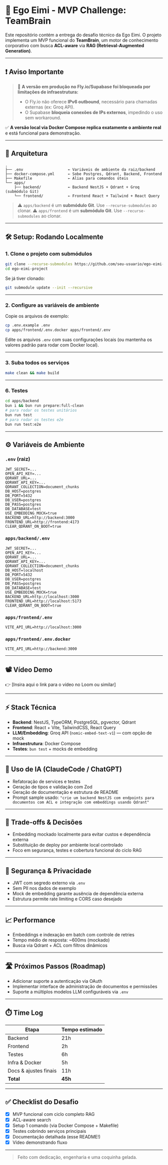 # 🧠 Ego Eimi - MVP Challenge: TeamBrain

Este repositório contém a entrega do desafio técnico da Ego Eimi. O projeto implementa um MVP funcional do **TeamBrain**, um motor de conhecimento corporativo com busca **ACL-aware** via **RAG (Retrieval-Augmented Generation)**.

---

## ❗ Aviso Importante

> 🛑 **A versão em produção no Fly.io/Supabase foi bloqueada por limitações de infraestrutura:**
> - O Fly.io não oferece **IPv6 outbound**, necessário para chamadas externas (ex: Groq API).
> - O Supabase **bloqueia conexões de IPs externos**, impedindo o uso sem workaround.

✅ **A versão local via Docker Compose replica exatamente o ambiente real** e está funcional para demonstração.

---

## 🧱 Arquitetura

```
.
├── .env                    ← Variáveis de ambiente da raiz/backend
├── docker-compose.yml      ← Sobe Postgres, Qdrant, Backend, Frontend
├── Makefile                ← Alias para comandos úteis
└── apps/
    ├── backend/            ← Backend NestJS + Qdrant + Groq (submódulo Git)
    └── frontend/           ← Frontend React + Tailwind + React Query
```

> ⚠️ `apps/backend` é um **submódulo Git**. Use `--recurse-submodules` ao clonar.
> ⚠️ `apps/frontend` é um **submódulo Git**. Use `--recurse-submodules` ao clonar.

---

## 🛠️ Setup: Rodando Localmente

### 1. Clone o projeto com submódulos

```bash
git clone --recurse-submodules https://github.com/seu-usuario/ego-eimi-project.git
cd ego-eimi-project
```

Se já tiver clonado:

```bash
git submodule update --init --recursive
```

---

### 2. Configure as variáveis de ambiente

Copie os arquivos de exemplo:

```bash
cp .env.example .env
cp apps/frontend/.env.docker apps/frontend/.env
```

Edite os arquivos `.env` com suas configurações locais (ou mantenha os valores padrão para rodar com Docker local).

---

### 3. Suba todos os serviços

```bash
make clean && make build
```

---

### 6. Testes

```bash
cd apps/backend
bun i && bun run prepare:full-clean
# para rodar os testes unitários
bun run test
# para rodar os testes e2e
bun run test:e2e
```

---

## ⚙️ Variáveis de Ambiente

### `.env` (raiz)
```env
JWT_SECRET=...
OPEN_API_KEY=...
QDRANT_URL=...
QDRANT_API_KEY=...
QDRANT_COLLECTION=document_chunks
DB_HOST=postgres
DB_PORT=5432
DB_USER=postgres
DB_PASS=postgres
DB_DATABASE=test
USE_EMBEDDING_MOCK=true
BACKEND_URL=http://backend:3000
FRONTEND_URL=http://frontend:4173
CLEAR_QDRANT_ON_BOOT=true
```

### `apps/backend/.env`
```env
JWT_SECRET=...
OPEN_API_KEY=...
QDRANT_URL=...
QDRANT_API_KEY=...
QDRANT_COLLECTION=document_chunks
DB_HOST=localhost
DB_PORT=5432
DB_USER=postgres
DB_PASS=postgres
DB_DATABASE=test
USE_EMBEDDING_MOCK=true
BACKEND_URL=http://localhost:3000
FRONTEND_URL=http://localhost:5173
CLEAR_QDRANT_ON_BOOT=true
```

### `apps/frontend/.env`
```env
VITE_API_URL=http://localhost:3000
```

### `apps/frontend/.env.docker`
```env
VITE_API_URL=http://backend:3000
```

---

## 📽️ Vídeo Demo

👉 [Insira aqui o link para o vídeo no Loom ou similar]

---

## ⚡ Stack Técnica

- **Backend**: NestJS, TypeORM, PostgreSQL, pgvector, Qdrant
- **Frontend**: React + Vite, TailwindCSS, React Query
- **LLM/Embedding**: Groq API (`nomic-embed-text-v1`) — com opção de mock
- **Infraestrutura**: Docker Compose
- **Testes**: `bun test` + mocks de embedding

---

## 🤖 Uso de IA (ClaudeCode / ChatGPT)

- Refatoração de services e testes
- Geração de tipos e validação com Zod
- Geração de documentação e estrutura de README
- Prompt sample usado: `"crie um backend NestJS com endpoints para documentos com ACL e integração com embeddings usando Qdrant"`

---

## 🧠 Trade-offs & Decisões

- Embedding mockado localmente para evitar custos e dependência externa
- Substituição de deploy por ambiente local controlado
- Foco em segurança, testes e cobertura funcional do ciclo RAG

---

## 🔐 Segurança & Privacidade

- JWT com segredo externo via `.env`
- Sem PII nos dados de exemplo
- Mock de embedding garante ausência de dependência externa
- Estrutura permite rate limiting e CORS caso desejado

---

## 📈 Performance

- Embeddings e indexação em batch com controle de retries
- Tempo médio de resposta: ~600ms (mockado)
- Busca via Qdrant + ACL com filtros dinâmicos

---

## 🛣️ Próximos Passos (Roadmap)

- Adicionar suporte a autenticação via OAuth
- Implementar interface de administração de documentos e permissões
- Suporte a múltiplos modelos LLM configuráveis via `.env`

---

## ⏱️ Time Log

| Etapa        | Tempo estimado |
|--------------|----------------|
| Backend      | 21h            |
| Frontend     | 2h             |
| Testes       | 6h             |
| Infra & Docker | 5h          |
| Docs & ajustes finais | 11h    |
| **Total**    | **45h**        |

---

## ✅ Checklist do Desafio

- [x] MVP funcional com ciclo completo RAG
- [x] ACL-aware search
- [x] Setup 1 comando (via Docker Compose + Makefile)
- [x] Testes cobrindo serviços principais
- [x] Documentação detalhada (esse README!)
- [x] Vídeo demonstrando fluxo

---

> Feito com dedicação, engenharia e uma coquinha gelada.
